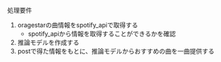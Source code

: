 
処理要件

1. oragestarの曲情報をspotify_apiで取得する
    - spotify_apiから情報を取得することができるかを確認
2. 推論モデルを作成する
3. postで得た情報をもとに、推論モデルからおすすめの曲を一曲提供する


